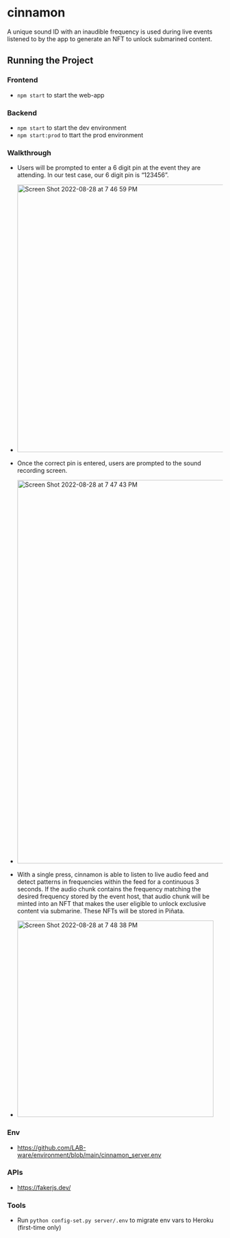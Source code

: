 # cinnamon

A unique sound ID with an inaudible frequency is used during live events listened to by the app to generate an NFT to unlock submarined content.

## Running the Project

### Frontend

* `npm start` to start the web-app

### Backend

* `npm start` to start the dev environment
* `npm start:prod` to ttart the prod environment

### Walkthrough

* Users will be prompted to enter a 6 digit pin at the event they are attending. In our test case, our 6 digit pin is “123456”.
* <img width="624" alt="Screen Shot 2022-08-28 at 7 46 59 PM" src="https://user-images.githubusercontent.com/90666446/187102648-70b7843f-3270-4b2f-be46-cb33192141e3.png">

* Once the correct pin is entered, users are prompted to the sound recording screen.  
* <img width="894" alt="Screen Shot 2022-08-28 at 7 47 43 PM" src="https://user-images.githubusercontent.com/90666446/187102684-8b8fa8f0-ad50-4328-b87f-eae30d6dfe4e.png">

* With a single press, cinnamon is able to listen to live audio feed and detect patterns in frequencies within the feed for a continuous 3 seconds. If the audio chunk contains the frequency matching the desired frequency stored by the event host, that audio chunk will be minted into an NFT that makes the user eligible to unlock exclusive content via submarine. These NFTs will be stored in Piñata. 
* <img width="458" alt="Screen Shot 2022-08-28 at 7 48 38 PM" src="https://user-images.githubusercontent.com/90666446/187102745-edbc5430-b610-40f5-ba63-7cc6e764bc21.png">



### Env

* https://github.com/LAB-ware/environment/blob/main/cinnamon_server.env

### APIs

* https://fakerjs.dev/

### Tools

* Run `python config-set.py server/.env` to migrate env vars to Heroku (first-time only)
